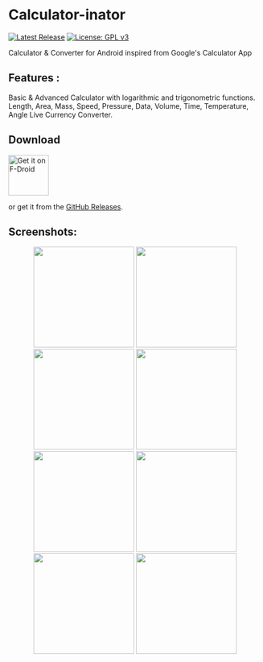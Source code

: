 # Calculator-inator

[![Latest Release](https://img.shields.io/github/v/release/prathameshmm02/Calculator-inator.svg?logo=github)](https://github.com/prathameshmm02/Calculator-inator/releases/latest)
[![License: GPL v3](https://img.shields.io/badge/License-GPLv3-blue.svg)](https://www.gnu.org/licenses/gpl-3.0)

Calculator & Converter for Android inspired from Google's Calculator App

## Features :

Basic & Advanced Calculator with logarithmic and trigonometric functions.
Length, Area, Mass, Speed, Pressure, Data, Volume, Time, Temperature, Angle 
Live Currency Converter.

## Download

[<img src="https://f-droid.org/badge/get-it-on.png"
      alt="Get it on F-Droid"
      height="80">](https://f-droid.org/packages/com.inator.calculator/)

or get it from the [GitHub Releases](https://github.com/prathameshmm02/Calculator-inator/releases).

## Screenshots:
<p align="center">
    <img src="fastlane/metadata/android/en-US/images/phoneScreenshots/01.png" width=200>
    <img src="fastlane/metadata/android/en-US/images/phoneScreenshots/02.png" width=200>
    <img src="fastlane/metadata/android/en-US/images/phoneScreenshots/03.png" width=200>
    <img src="fastlane/metadata/android/en-US/images/phoneScreenshots/04.png" width=200>
    <img src="fastlane/metadata/android/en-US/images/phoneScreenshots/05.png" width=200>
    <img src="fastlane/metadata/android/en-US/images/phoneScreenshots/06.png" width=200>
    <img src="fastlane/metadata/android/en-US/images/phoneScreenshots/07.png" width=200>
    <img src="fastlane/metadata/android/en-US/images/phoneScreenshots/08.png" width=200>
</p>
